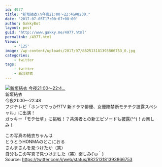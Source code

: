 ```yaml
---
id: 4977
title: "新垣結衣\n今夜21:00〜22:4&#8230;"
date: '2017-07-05T17:00:07+08:00'
author: GakkyBot
layout: post
guid: 'http://www.gakky.me/4977.html'
permalink: /4977.html
Views:
    - '125'
image: /wp-content/uploads/2017/07/882513181393866753_0.jpg
categories:
    - twitter
tags:
    - twitter
    - 新垣结衣
---
```


[![新垣結衣
今夜21:00〜22:4...](http://www.yui-aragaki.org/wp-content/uploads/2017/07/882513181393866753_0.jpg)](http://www.yui-aragaki.org/wp-content/uploads/2017/07/882513181393866753_0.jpg)  
新垣結衣  
今夜21:00〜22:48  
フジテレビ「ホンマでっか!?TV 新ドラマ俳優、女優陣禁断モテテク披露スペシャル」に出演！  
ガッキー「モテ仕草」に挑戦！？共演者との新エピソードも披露(^^)！お楽しみ！

この写真の結衣ちゃんは  
とうとうHONMAのとこにおる  
さんまさんを見つけたか（笑）  
自分もこの写真で見つけました（笑）楽しみ(´ω｀)  
Source: <https://twitter.com/i/web/status/882513181393866753>